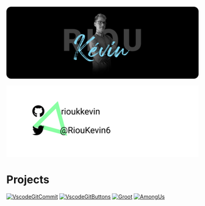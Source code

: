 ![Mee](https://github.com/rioukkevin/rioukkevin/blob/master/assets/MeGit.png?raw=true)

![Socials](https://github.com/rioukkevin/rioukkevin/blob/master/assets/Socials.png?raw=true)

# Projects

[![VscodeGitCommit](https://github-readme-stats.vercel.app/api/pin/?username=rioukkevin&repo=vscode-git-commit)](https://github.com/rioukkevin/vscode-git-commit)
[![VscodeGitButtons](https://github-readme-stats.vercel.app/api/pin/?username=rioukkevin&repo=vscode-git-buttons)](https://github.com/rioukkevin/vscode-git-buttons)
[![Groot](https://github-readme-stats.vercel.app/api/pin/?username=rioukkevin&repo=groot)](https://github.com/rioukkevin/groot)
[![AmongUs](https://github-readme-stats.vercel.app/api/pin/?username=rioukkevin&repo=discord-bot-amongus)](https://github.com/rioukkevin/discord-bot-amongus)
